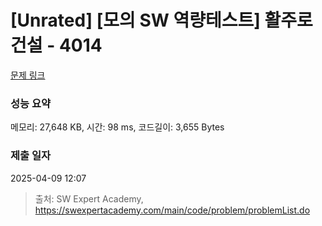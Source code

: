 # [Unrated] [모의 SW 역량테스트] 활주로 건설 - 4014 

[문제 링크](https://swexpertacademy.com/main/code/problem/problemDetail.do?contestProbId=AWIeW7FakkUDFAVH) 

### 성능 요약

메모리: 27,648 KB, 시간: 98 ms, 코드길이: 3,655 Bytes

### 제출 일자

2025-04-09 12:07



> 출처: SW Expert Academy, https://swexpertacademy.com/main/code/problem/problemList.do
